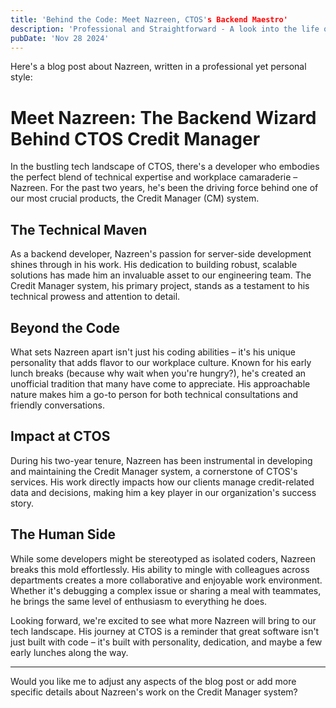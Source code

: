 ```yaml
---
title: 'Behind the Code: Meet Nazreen, CTOS's Backend Maestro'
description: 'Professional and Straightforward - A look into the life of a passionate backend developer who's revolutionizing credit management systems at CTOS while bringing his unique flavor to the workplace.'
pubDate: 'Nov 28 2024'
---
```


Here's a blog post about Nazreen, written in a professional yet personal style:

# Meet Nazreen: The Backend Wizard Behind CTOS Credit Manager

In the bustling tech landscape of CTOS, there's a developer who embodies the perfect blend of technical expertise and workplace camaraderie – Nazreen. For the past two years, he's been the driving force behind one of our most crucial products, the Credit Manager (CM) system.

## The Technical Maven

As a backend developer, Nazreen's passion for server-side development shines through in his work. His dedication to building robust, scalable solutions has made him an invaluable asset to our engineering team. The Credit Manager system, his primary project, stands as a testament to his technical prowess and attention to detail.

## Beyond the Code

What sets Nazreen apart isn't just his coding abilities – it's his unique personality that adds flavor to our workplace culture. Known for his early lunch breaks (because why wait when you're hungry?), he's created an unofficial tradition that many have come to appreciate. His approachable nature makes him a go-to person for both technical consultations and friendly conversations.

## Impact at CTOS

During his two-year tenure, Nazreen has been instrumental in developing and maintaining the Credit Manager system, a cornerstone of CTOS's services. His work directly impacts how our clients manage credit-related data and decisions, making him a key player in our organization's success story.

## The Human Side

While some developers might be stereotyped as isolated coders, Nazreen breaks this mold effortlessly. His ability to mingle with colleagues across departments creates a more collaborative and enjoyable work environment. Whether it's debugging a complex issue or sharing a meal with teammates, he brings the same level of enthusiasm to everything he does.

Looking forward, we're excited to see what more Nazreen will bring to our tech landscape. His journey at CTOS is a reminder that great software isn't just built with code – it's built with personality, dedication, and maybe a few early lunches along the way.

---

Would you like me to adjust any aspects of the blog post or add more specific details about Nazreen's work on the Credit Manager system?
